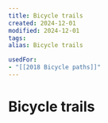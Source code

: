 ```yaml
---
title: Bicycle trails
created: 2024-12-01
modified: 2024-12-01
tags: 
alias: Bicycle trails

usedFor:
- "[[2018 Bicycle paths]]"
---
```

# Bicycle trails

